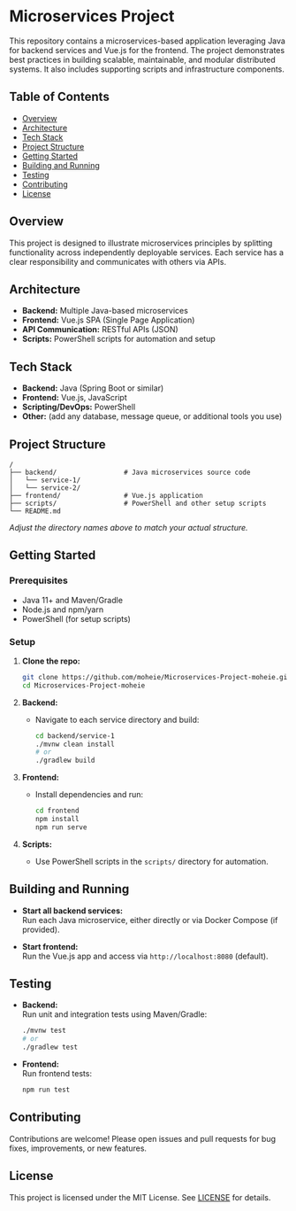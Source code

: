 # Microservices Project

This repository contains a microservices-based application leveraging Java for backend services and Vue.js for the frontend. The project demonstrates best practices in building scalable, maintainable, and modular distributed systems. It also includes supporting scripts and infrastructure components.

## Table of Contents

- [Overview](#overview)
- [Architecture](#architecture)
- [Tech Stack](#tech-stack)
- [Project Structure](#project-structure)
- [Getting Started](#getting-started)
- [Building and Running](#building-and-running)
- [Testing](#testing)
- [Contributing](#contributing)
- [License](#license)

## Overview

This project is designed to illustrate microservices principles by splitting functionality across independently deployable services. Each service has a clear responsibility and communicates with others via APIs.

## Architecture

- **Backend:** Multiple Java-based microservices
- **Frontend:** Vue.js SPA (Single Page Application)
- **API Communication:** RESTful APIs (JSON)
- **Scripts:** PowerShell scripts for automation and setup

## Tech Stack

- **Backend:** Java (Spring Boot or similar)
- **Frontend:** Vue.js, JavaScript
- **Scripting/DevOps:** PowerShell
- **Other:** (add any database, message queue, or additional tools you use)

## Project Structure

```
/
├── backend/                 # Java microservices source code
│   └── service-1/
│   └── service-2/
├── frontend/                # Vue.js application
├── scripts/                 # PowerShell and other setup scripts
└── README.md
```

*Adjust the directory names above to match your actual structure.*

## Getting Started

### Prerequisites

- Java 11+ and Maven/Gradle
- Node.js and npm/yarn
- PowerShell (for setup scripts)

### Setup

1. **Clone the repo:**
   ```bash
   git clone https://github.com/moheie/Microservices-Project-moheie.git
   cd Microservices-Project-moheie
   ```

2. **Backend:**
   - Navigate to each service directory and build:
     ```bash
     cd backend/service-1
     ./mvnw clean install
     # or
     ./gradlew build
     ```

3. **Frontend:**
   - Install dependencies and run:
     ```bash
     cd frontend
     npm install
     npm run serve
     ```

4. **Scripts:**
   - Use PowerShell scripts in the `scripts/` directory for automation.

## Building and Running

- **Start all backend services:**  
  Run each Java microservice, either directly or via Docker Compose (if provided).

- **Start frontend:**  
  Run the Vue.js app and access via `http://localhost:8080` (default).

## Testing

- **Backend:**  
  Run unit and integration tests using Maven/Gradle:
  ```bash
  ./mvnw test
  # or
  ./gradlew test
  ```

- **Frontend:**  
  Run frontend tests:
  ```bash
  npm run test
  ```

## Contributing

Contributions are welcome! Please open issues and pull requests for bug fixes, improvements, or new features.

## License

This project is licensed under the MIT License. See [LICENSE](LICENSE) for details.
